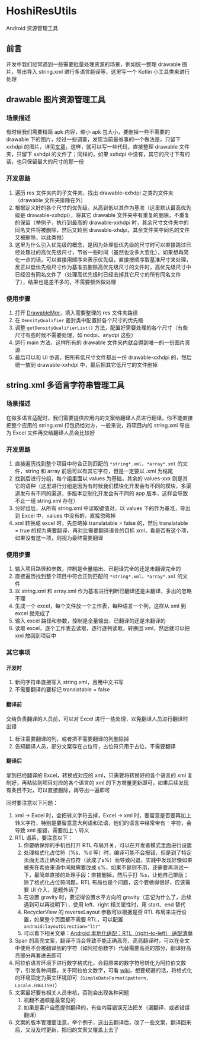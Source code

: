 # HoshiResUtils
Android 资源管理工具
## 前言
开发中我们经常遇到一些需要批量处理资源的场景，例如统一整理 drawable 图片，导出导入 string.xml 进行多语言翻译等，这里写一个 Kotlin 小工具类来进行处理

## drawable 图片资源管理工具
### 场景描述
有时候我们需要精简 apk 内容，缩小 apk 包大小，要删掉一些不需要的 drawable 下的图片，经过一些调查，发现当前最省事的一个做法是，只留下 xxhdpi 的图片，详见[文章](https://www.jianshu.com/p/0eb2824d6011)，这样，就可以写一些代码，直接整理 drawable 文件夹，只留下 xxhdpi 的文件了；同样的，如果 xxhdpi 中没有，其它的尺寸下有的话，也只保留最大的尺寸的那一份
### 开发思路
1. 遍历 res 文件夹内的子文件夹，找出 drawable-xxhdpi 之类的文件夹（drawable 文件夹排除在外）
2. 根据定义好的各个尺寸的优先级，从高到低以其作为基准（这里默认最高优先级是 drawable-xxhdpi），将其它 drawable 文件夹中有重复的删除，不重复的保留（举例子，执行到最高的 drawable-xxhdpi 时，其余尺寸文件夹中的同名文件将被删除，然后又轮到 drawable-xhdpi，其余文件夹中同名的文件又被删除，以此类推）
3. 这里为什么引入优先级的概念，是因为处理低优先级的尺寸时可以直接跳过已经处理过的高优先级尺寸，节省一些时间（虽然也没多大变化），如果想再简化一点的话，可以直接用顺序来表示优先级，直接按顺序取基准尺寸来处理，反正以低优先级尺寸作为基准去删除高优先级尺寸的文件时，高优先级尺寸中已经没有同名文件了（处理高优先级时已经去掉其它尺寸的所有同名文件了），结果也是差不多的，不需要额外做处理
### 使用步骤
1. 打开 [DrawableMgr](src/main/kotlin/drawable/DrawableMgr.kt)，填入需要整理的 res 文件夹路径
2. 在 `DensityQualifier` 密封类中配置好各个尺寸的优先级
3. 调整 `getDensityQualifierList()` 方法，配置好需要处理的各个尺寸（有些尺寸有些时候不需要处理，如 nodpi、anydpi 这些）
4. 运行 main 方法，这样所有的 drawable 文件夹内就会得到唯一的一份图片资源
5. 最后可以和 UI 协调，把所有低尺寸文件都出一份 drawable-xxhdpi 的，然后统一放到 drawable-xxhdpi 中，最后把其它低尺寸的文件删掉
## string.xml 多语言字符串管理工具
### 场景描述
在做多语言适配时，我们需要提供应用内的文案给翻译人员进行翻译，你不能直接把整个应用的 string.xml 打包扔给对方，一般来说，将项目内的 string.xml 导出为 Excel 文件再交给翻译人员会比较好
### 开发思路
1. 直接遍历找到整个项目中符合正则匹配的 `*string*.xml`、`*array*.xml` 的文件，string 和 array 前后可以有其它字符，但是一定要以 .xml 为结尾
2. 找到后进行分组，每个组里面以 values 为基础，其余的 values-xxx 则是其它的语种（这里进行分组是因为有时候我们模块化开发会有不同的模块，多渠道发布有不同的渠道，多版本定制化开发会有不同的 app 版本，这样会导致不止一组 string.xml 存在）
3. 分好组后，从所有 string.xml 中读取键值对，以 values 下的作为基准，导出到 Excel 中，values 中没有的，直接忽略掉
4. xml 转换成 excel 时，先忽略掉 translatable = false 的，然后 translatable = true 的视为需要翻译，再对比需要翻译语言的目标 xml，看是否有这个项，如果没有这一项，则视为最终需要翻译
### 使用步骤
1. 输入项目路径和参数，控制是全量输出、已翻译完全的还是未翻译完全的
2. 直接遍历找到整个项目中符合正则匹配的 `*string*.xml`、`*array*.xml` 的文件
3. 以 string.xml 和 array.xml 作为基准进行判断已翻译还是未翻译，多出的忽略不理
4. 生成一个 excel，每个文件放一个工作表，每种语言一个列，这样从 xml 到 excel 就完成了
5. 输入 excel 路径和参数，控制是全量输出、已翻译的还是未翻译的
6. 读取 excel，逐个工作表去读取，逐行逐列读取，转换回 xml，然后就可以把 xml 放回到项目中
### 其它事项
#### 开发时
1. 新的字符串直接写入 string.xml，且用中文书写
2. 不需要翻译的要标记 translatable = false
#### 翻译前
交给负责翻译的人员前，可以对 Excel 进行一些处理，以免翻译人员进行翻译时出错
1. 标注需要翻译的列，或者把不需要翻译的列删除掉
2. 告知翻译人员，部分文案存在占位符，占位符只用于占位，不需要翻译
#### 翻译后
拿到已经翻译的 Excel，转换成对应的 xml，只需要将转换好的各个语言的 xml 复制好，再粘贴到项目对应的各个语言的 xml 的下方增量更新即可，如果后续发现有条目不对，可以直接删除，再导出一遍即可

同时要注意以下问题：
1. xml -> Excel 时，会把转义字符去掉，Excel -> xml 时，要留意是否要再加上转义字符，特别是要留意意大利语和法语，他们的语言中经常带有 `'` 字符，会导致 xml 报错，需要加上 `\` 转义
2. RTL 语系，要注意以下：
   1. 你要确保你的手机也打开 RTL 布局开关，可以在开发者模式里面进行设置
   2. 处理格式化占位符（%s、%d 等）时，编译可能不会报错，但是到了特定页面无法正确处理占位符（读成了s%）而导致闪退，实践中发现好像如果被夹在希伯来语中间就需要改成 s%，如果不是则不用，还需要再测试一下，最简单直接的处理手段：直接删掉，然后手打 %s，让他自己排版；除了格式化占位符问题，RTL 布局也是个问题，这个要做得很好，应该需要 UI 介入，是题外话了
   3. 在设置 gravity 时，要记得设置水平方向的 gravity（忘记为什么了，后续遇到可以再说明下），使用 left、right 相关属性时，用 start、end 替代
   4. RecyclerView 的 reverseLayout 参数可以根据是否 RTL 布局来进行设置，如果整个页面都不需要 RTL，可以配置 `android:layoutDirection="ltr"`
   5. 可以看下相关文章：[Android 本地化适配：RTL（right-to-left） 适配清单 ](https://www.cnblogs.com/plokmju/p/android_rtl.html)
3. Span 的高亮文案，翻译不当会导致不能正确高亮，高亮翻译时，可以在全文中使用不会被翻译到的字符（如阿拉伯数字）代替需要高亮的部分，翻译好高亮部分再套进去即可
4. 阿拉伯语言环境下进行数字格式化，会将原来的数字符号转化为阿拉伯文数字，引发各种问题，关于阿拉伯文数字，可看 [wiki](https://zh.wikipedia.org/wiki/%E9%98%BF%E6%8B%89%E4%BC%AF%E6%96%87%E6%95%B0%E5%AD%97)，想要规避的话，将格式化的环境固定为英文环境即可（`SimpleDateFormat(pattern, Locale.ENGLISH)`）
5. 文案最好要有相关人员审核，否则会出现各种问题
   1. 机翻不通顺是最常见的
   2. 如果是客户自愿提供翻译的，有些内容错误无法把关（漏翻译、或者错误翻译）
6. 文案的版本管理要注意，举个例子，送出去翻译后，改了一些文案，翻译回来后，又没及时更新，把旧的文案又覆盖上去了